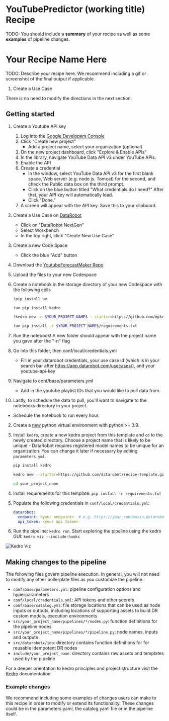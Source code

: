 # YouTubePredictor (working title) Recipe

TODO: You should include a **summary** of your recipe as well as some **examples** of pipeline changes.

# Your Recipe Name Here

TODO: Describe your recipe here. We recommend including a gif or screenshot of the final output if applicable.

1. Create a Use Case

There is no need to modify the directions in the next section.

## Getting started
1. Create a Youtube API key
   1. Log into the [Google Developers Console](https://console.cloud.google.com/apis/dashboard)
   2. Click "Create new project"
         - Add a project name, select your organization (optional)
   3. On the new project dashboard, click "Explore & Enable APIs"
   4. In the library, navigate YouTube Data API v3 under YouTube APIs.
   5. Enable the API
   6. Create a credential
      - In the window, select YouTube Data API v3 for the first blank space, Web server (e.g. node js. Tomcat) for the second, and check the Public data box on the third prompt.
      - Click on the blue button titled "What credentials do I need?" After that, your API key will automatically load.
      - Click "Done."
   7. A screen will appear with the API key. Save this to your clipboard.

2. Create a Use Case on [DataRobot](app.datarobot.com)
   - Click on "DataRobot NextGen"
   - Select Workbench
   - In the top right, click "Create New Use Case"

3. Create a new Code Space
   - Click the blue "Add" button

4. Download the [YoutubeForecastMaker Repo](https://github.com/mpkrass7/YoutubeForecastMaker)

5. Upload the files to your new Codespace

6. Create a notebook in the storage directory of your new Codespace with the following cells
   ```bash
   !pip install uv
   ```
   ```bash
   !uv pip install kedro
   ```
   ```bash
   !kedro new -n $YOUR_PROJECT_NAME$ --starter=https://github.com/mpkrass7/YoutubeForecastMaker.git --checkout master
   ```
   ```bash
   !uv pip install -r $YOUR_PROJECT_NAME$/requirements.txt
   ```

7. Run the notebook! A new folder should appear with the project name you gave after the "-n" flag

8. Go into this folder, then conf/local/credentials.yml
   - Fill in your datarobot credentials, your use case id (which is in your search bar after https://app.datarobot.com/usecases/), 
      and your youtube-api-key

9. Navigate to conf/base/parameters.yml
   - Add in the youtube playlist IDs that you would like to pull data from.

10. Lastly, to schedule the data to pull, you'll want to navigate to the notebooks directory in your project.
   - Schedule the notebook to run every hour.

2. Create a [new][virtualenv-docs] python virtual environment with python >= 3.9.

3. Install `kedro`, create a new kedro project from this template and `cd` to the newly created directory.
   Choose a project name that is likely to be unique - DataRobot requires registered model names to be unique
   for an organization. You can change it later if necessary by editing `parameters.yml`.
   ```bash
   pip install kedro
   ```
   ```bash
   kedro new --starter=https://github.com/datarobot/recipe-template.git --checkout main
   ```
   ```bash
   cd your_project_name
   ```
      
4. Install requirements for this template: `pip install -r requirements.txt`

5. Populate the following credentials in `conf/local/credentials.yml`:
   ```yaml
   datarobot:
     endpoint: <your endpoint>  # e.g. https://your_subdomain.datarobot.com/api/v2
     api_token: <your api token>
   ```

6. Run the pipeline: `kedro run`. Start exploring the pipeline using the kedro GUI: `kedro viz --include-hooks`

![Kedro Viz](https://s3.amazonaws.com/datarobot_public/drx/drx_gifs/kedro-viz.gif)

[virtualenv-docs]: https://docs.python.org/3/library/venv.html#creating-virtual-environments

## Making changes to the pipeline
The following files govern pipeline execution. In general, you will not need to modify
any other boilerplate files as you customize the pipeline.:

- `conf/base/parameters.yml`: pipeline configuration options and hyperparameters
- `conf/local/credentials.yml`: API tokens and other secrets
- `conf/base/catalog.yml`: file storage locations that can be used as node inputs or outputs,
  including locations of supporting assets to build DR custom models, execution environments
- `src/your_project_name/pipelines/*/nodes.py`: function definitions for the pipeline nodes
- `src/your_project_name/pipelines/*/pipeline.py`: node names, inputs and outputs
- `src/datarobotx/idp`: directory contains function definitions for for reusable idempotent DR nodes
- `include/your_project_name`: directory contains raw assets and templates used by the pipeline

For a deeper orientation to kedro principles and project structure visit the [Kedro][kedro-docs]
documentation.

[kedro-docs]: https://docs.kedro.org/en/stable/

### Example changes
We recommend including some examples of changes users can make to this recipe in order to modify or extend its functionality. These changes could be in the parameters.yaml, the catalog.yaml file or in the pipeline itself.
